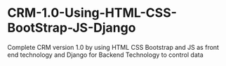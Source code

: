 # CRM-1.0-Using-HTML-CSS-BootStrap-JS-Django
 Complete CRM version 1.0 by using HTML CSS Bootstrap and JS as front end technology and Django for Backend Technology to control data
